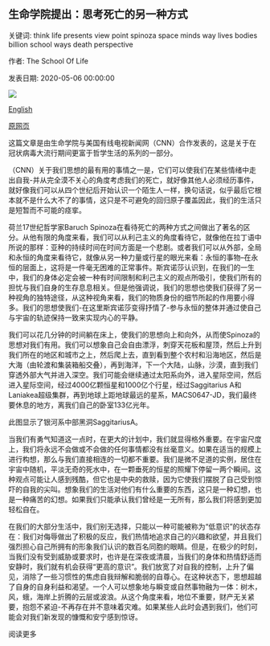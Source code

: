 ## 生命学院提出：思考死亡的另一种方式

关键词: think life presents view point spinoza space minds way lives bodies billion school ways death perspective

作者: The School Of Life

发表日期: 2020-05-06 00:00:00

![](https://cdn.cnn.com/cnnnext/dam/assets/171117145935-coffins-italy-super-tease.jpg)

[English](The%20School%20of%20Life%20presents%3A%20Another%20way%20to%20think%20about%20death.md)

[原网页](https://edition.cnn.com/2020/05/06/health/rethink-death-coronavirus-school-of-life-wellness/index.html)

这篇文章是由生命学院与美国有线电视新闻网（CNN）合作发表的，这是关于在冠状病毒大流行期间更富于哲学生活的系列的一部分。

（CNN）关于我们思想的最有用的事情之一是，它们可以使我们在某些情绪中走出自我-并从完全漠不关心的角度考虑我们的死亡，就好像其他人必须经历事件，就好像我们可以从四个世纪后开始认识一个陌生人一样，换句话说，似乎最后它根本就不是什么大不了的事情，这只是不可避免的回归原子覆盖因此，我们的生活只是短暂而不可能的痉挛。

荷兰17世纪哲学家Baruch Spinoza在看待死亡的两种方式之间做出了著名的区分。从他有限的角度来看，我们可以从利己主义的角度看待它，就像他在拉丁语中所说的那样：亚种的持续时间在时间​​方面是一个悲剧。或者我们可以从外部，全局和永恒的角度来看待它，就像从另一种力量或行星的眼光来看：永恒的事物–在永恒的层面上，这将是一件毫无困难的正常事件。斯宾诺莎认识到，在我们的一生中，我们的身体必定会被一种有时间限制和利己主义的观点所吸引，使我们所有的担忧与我们自身的生存息息相关。但是他强调说，我们的思想也使我们获得了另一种视角的独特途径，从这种视角来看，我们的物质身份的细节所起的作用要小得多。我们的思想使我们-在这里斯宾诺莎变得抒情了-参与永恒的整体并通过使自己与宇宙的轨迹保持一致来实现内心的平静。

我们可以花几分钟的时间躺在床上，使我们的思想向上和向外，从而使Spinoza的思想对我们有用。我们可以想象自己会自由漂浮，刺穿天花板和屋顶，然后上升到我们所在的地区和城市之上，然后爬上去，直到看到整个农村和沿海地区，然后是大海（由轮渡和集装箱船交叠），再到海洋，下一个大陆，山脉，沙漠，直到我们穿透外部大气并进入深空。我们可能会继续通过太阳系向外，进入星际空间，然后进入星际空间，经过4000亿颗恒星和1000亿个行星，经过Saggitarius A和Laniakea超级集群，再到地球上距地球最远的星系，MACS0647-JD，我们最终要休息的地方，离我们自己的卧室133亿光年。

此图显示了银河系中部黑洞SaggitariusA。

当我们有勇气知道这一点时，在更大的计划中，我们就显得格外重要。在宇宙尺度上，我们将永远不会做或不会做的任何事情都没有丝毫意义。如果在适当的规模上进行构想，那么与我们直接相连的一切都不重要。我们是微不足道的实例，居住在宇宙中随机，平淡无奇的死水中，在一颗垂死的恒星的照耀下停留一两个瞬间。这种观点可能让人感到残酷，但它也是中央的救赎，因为它使我们摆脱了自己受到惊吓的自我的尖叫。想象我们的生活对他们有什么重要的东西，这只是一种幻想，也是一种痛苦的幻想。如果我们只能承认我们曾经是一无所有，那么我们将感到更加轻松自在。

在我们的大部分生活中，我们别无选择，只能以一种可能被称为“低意识”的状态存在：我们对侮辱做出了积极的反应，我们热情地追求自己的兴趣和欲望，并且我们强烈担心自己所拥有的形象我们认识的数百名同胞的眼睛。但是，在极少的时刻，当我们没有受到威胁或要求时，也许是在深夜或清晨，当我们的身体和热情舒适而安静时，我们就有机会获得“更高的意识”。我们放宽了对自我的控制，上升了偏见，消除了一些习惯性的焦虑自我辩解和脆弱的自尊心。在这种状态下，思想超越了自身的自身利益和渴望。一个人可以想象地与瞬变或自然事物融为一体：树木，风，蛾，海岸上折腾的云层或波浪。从这个角度来看，地位不重要，财产无关紧要，抱怨不紧迫-不再存在并不意味着灾难。如果某些人此时会遇到我们，他们可能会对我们新发现的慷慨和安宁感到惊讶。

阅读更多